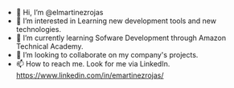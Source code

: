 - 👋 Hi, I’m @elmartinezrojas
- 👀 I’m interested in Learning new development tools and new technologies.
- 🌱 I’m currently learning Sofware Development through Amazon Technical Academy.
- 💞️ I’m looking to collaborate on my company's projects.
- 📫 How to reach me. Look for me via LinkedIn. https://www.linkedin.com/in/emartinezrojas/

<!---
elmartinezrojas/elmartinezrojas is a ✨ special ✨ repository because its `README.md` (this file) appears on your GitHub profile.
You can click the Preview link to take a look at your changes.
--->
